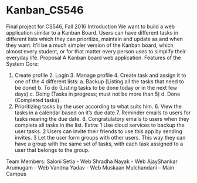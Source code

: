 # Kanban_CS546
Final project for CS546, Fall 2016
Introduction
We want to build a web application similar to a Kanban Board. Users can have different tasks in different lists which they can prioritize, maintain and update as and when they want. It’ll be a much simpler version of the Kanban board, which almost every student, or for that matter every person uses to simplify their everyday life.
Proposal
A Kanban board web application.
Features of the System
Core:
1. Create profile 2. Login 3. Manage profile 4. Create task and assign it to one of the 4 different lists: a. Backup (Listing all the tasks that need to be done)
b. To do (Listing tasks to be done today or in the next few days) c. Doing (Tasks in progress; must not be more than 5) d. Done (Completed tasks)
5. Prioritizing tasks by the user according to what suits him. 6. View the tasks in a calendar based on it’s due date.7. Reminder emails to users for tasks nearing the due date. 8. Congratulatory emails to users when they complete all tasks in the list.
 Extra:
1 Use cloud services to backup the user tasks. 2 Users can invite their friends to use this app by sending invites. 3 Let the user form groups with other users. This way they can have a group with the same set of tasks, with each task assigned to a user that belongs to the
group.

Team Members:
Saloni Setia - Web Shradha Nayak - Web AjayShankar Arumugam - Web Vandna Yadav - Web Muskaan Mulchandani – Main Campus
